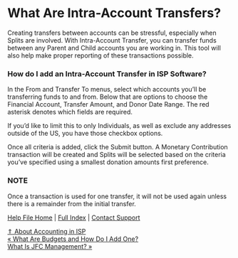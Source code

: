  What Are Intra-Account Transfers?
==========

Creating transfers between accounts can be stressful, especially when Splits are involved. With Intra-Account Transfer, you can transfer funds between any Parent and Child accounts you are working in. This tool will also help make proper reporting of these transactions possible.

### How do I add an Intra-Account Transfer in ISP Software? ###

In the From and Transfer To menus, select which accounts you’ll be transferring funds to and from. Below that are options to choose the Financial Account, Transfer Amount, and Donor Date Range. The red asterisk denotes which fields are required.

If you’d like to limit this to only Individuals, as well as exclude any addresses outside of the US, you have those checkbox options.

Once all criteria is added, click the Submit button. A Monetary Contribution transaction will be created and Splits will be selected based on the criteria you’ve specified using a smallest donation amounts first preference.

### NOTE ###

Once a transaction is used for one transfer, it will not be used again unless there is a remainder from the initial transfer.

[Help File Home](/help/) | [Full Index](/Help-File-Directory/) | [Contact Support](mailto:support@ISPolitical.com)

[⇑ About Accounting in ISP](/About-Accounting-in-ISP)  
[« What Are Budgets and How Do I Add One?](/About-Budgets)  
[What Is JFC Management? »](/What-Is-JFC-Management)
